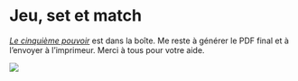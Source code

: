 # Jeu, set et match

[*Le cinquième pouvoir*](https://tcrouzet.com/le-cinquieme-pouvoir/) est dans la boîte. Me reste à générer le PDF final et à l’envoyer à l’imprimeur. Merci à tous pour votre aide.

![](https://tcrouzet.com/images_tc/5th/5thjacquette.gif)